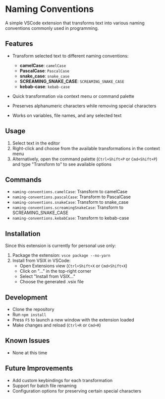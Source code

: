 # Naming Conventions

A simple VSCode extension that transforms text into various naming conventions commonly used in programming.

## Features

- Transform selected text to different naming conventions:
  - **camelCase**: `camelCase`
  - **PascalCase**: `PascalCase`
  - **snake_case**: `snake_case`
  - **SCREAMING_SNAKE_CASE**: `SCREAMING_SNAKE_CASE`
  - **kebab-case**: `kebab-case`

- Quick transformation via context menu or command palette
- Preserves alphanumeric characters while removing special characters
- Works on variables, file names, and any selected text

## Usage

1. Select text in the editor
2. Right-click and choose from the available transformations in the context menu
3. Alternatively, open the command palette (`Ctrl+Shift+P` or `Cmd+Shift+P`) and type "Transform to" to see available options

## Commands

- `naming-conventions.camelCase`: Transform to camelCase
- `naming-conventions.pascalCase`: Transform to PascalCase
- `naming-conventions.snakeCase`: Transform to snake_case
- `naming-conventions.screamingSnakeCase`: Transform to SCREAMING_SNAKE_CASE
- `naming-conventions.kebabCase`: Transform to kebab-case

## Installation

Since this extension is currently for personal use only:

1. Package the extension: `vsce package --no-yarn`
2. Install from VSIX in VSCode:
   - Open Extensions view (`Ctrl+Shift+X` or `Cmd+Shift+X`)
   - Click on "..." in the top-right corner
   - Select "Install from VSIX..."
   - Choose the generated .vsix file

## Development

- Clone the repository
- Run `npm install`
- Press `F5` to launch a new window with the extension loaded
- Make changes and reload (`Ctrl+R` or `Cmd+R`)

## Known Issues

- None at this time

## Future Improvements

- Add custom keybindings for each transformation
- Support for batch file renaming
- Configuration options for preserving certain special characters
